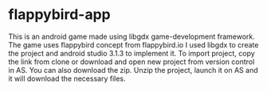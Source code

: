 # flappybird-app
This is an android game made using libgdx game-development framework.
The game uses flappybird concept from flappybird.io
I used libgdx to create the project and android studio 3.1.3 to implement it.
To import project, copy the link from clone or download and open new project from version control in AS.
You can also download the zip. Unzip the project, launch it on AS and it will download the necessary files.
